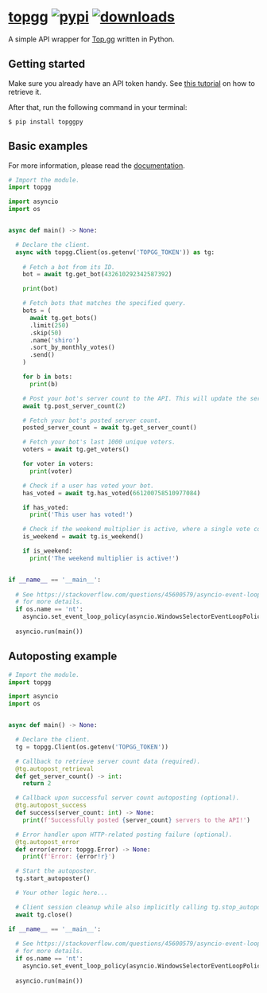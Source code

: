 # [topgg][pypi-url] [![pypi][pypi-image]][pypi-url] [![downloads][downloads-image]][pypi-url]

[pypi-image]: https://img.shields.io/pypi/v/topggpy.svg?style=flat-square
[pypi-url]: https://pypi.org/project/topggpy/
[downloads-image]: https://img.shields.io/pypi/dm/topggpy?style=flat-square

A simple API wrapper for [Top.gg](https://top.gg) written in Python.

## Getting started

Make sure you already have an API token handy. See [this tutorial](https://github.com/top-gg/rust-sdk/assets/60427892/d2df5bd3-bc48-464c-b878-a04121727bff) on how to retrieve it.

After that, run the following command in your terminal:

```console
$ pip install topggpy
```

## Basic examples

For more information, please read the [documentation](https://topggpy.readthedocs.io/en/latest/).

```py
# Import the module.
import topgg

import asyncio
import os


async def main() -> None:

  # Declare the client.
  async with topgg.Client(os.getenv('TOPGG_TOKEN')) as tg:
    
    # Fetch a bot from its ID.
    bot = await tg.get_bot(432610292342587392)

    print(bot)

    # Fetch bots that matches the specified query.
    bots = (
      await tg.get_bots()
      .limit(250)
      .skip(50)
      .name('shiro')
      .sort_by_monthly_votes()
      .send()
    )

    for b in bots:
      print(b)

    # Post your bot's server count to the API. This will update the server count in your bot's Top.gg page.
    await tg.post_server_count(2)

    # Fetch your bot's posted server count.
    posted_server_count = await tg.get_server_count()

    # Fetch your bot's last 1000 unique voters.
    voters = await tg.get_voters()

    for voter in voters:
      print(voter)

    # Check if a user has voted your bot.
    has_voted = await tg.has_voted(661200758510977084)

    if has_voted:
      print('This user has voted!')

    # Check if the weekend multiplier is active, where a single vote counts as two.
    is_weekend = await tg.is_weekend()

    if is_weekend:
      print('The weekend multiplier is active!')


if __name__ == '__main__':
  
  # See https://stackoverflow.com/questions/45600579/asyncio-event-loop-is-closed-when-getting-loop
  # for more details.
  if os.name == 'nt':
    asyncio.set_event_loop_policy(asyncio.WindowsSelectorEventLoopPolicy())
  
  asyncio.run(main())
```

## Autoposting example

```py
# Import the module.
import topgg

import asyncio
import os


async def main() -> None:

  # Declare the client.
  tg = topgg.Client(os.getenv('TOPGG_TOKEN'))

  # Callback to retrieve server count data (required).
  @tg.autopost_retrieval
  def get_server_count() -> int:
    return 2

  # Callback upon successful server count autoposting (optional).
  @tg.autopost_success
  def success(server_count: int) -> None:
    print(f'Successfully posted {server_count} servers to the API!')

  # Error handler upon HTTP-related posting failure (optional).
  @tg.autopost_error
  def error(error: topgg.Error) -> None:
    print(f'Error: {error!r}')

  # Start the autoposter.
  tg.start_autoposter()

  # Your other logic here...

  # Client session cleanup while also implicitly calling tg.stop_autoposter().
  await tg.close()

if __name__ == '__main__':
  
  # See https://stackoverflow.com/questions/45600579/asyncio-event-loop-is-closed-when-getting-loop
  # for more details.
  if os.name == 'nt':
    asyncio.set_event_loop_policy(asyncio.WindowsSelectorEventLoopPolicy())
  
  asyncio.run(main())
```